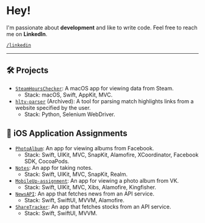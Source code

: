 # Hey!

I'm  passionate about **development** and like to write code. Feel free to reach me on **LinkedIn**.

[`/linkedin`](https://www.linkedin.com/in/erkhaan/)

___

## 🛠️ Projects
- [`SteamHoursChecker`](https://github.com/erkhaan/SteamHoursChecker): A macOS app for viewing data from Steam.
  - Stack: macOS, Swift, AppKit, MVC.
- [`hltv-parser`](https://github.com/erkhaan/hltv-parser) (Archived): A tool for parsing match highlights links from a website specified by the user.
  - Stack: Python, Selenium WebDriver.

## 🔖 iOS Application Assignments
- [`PhotoAlbum`](https://github.com/erkhaan/PhotoAlbum): An app for viewing albums from Facebook.
  - Stack: Swift, UIKit, MVC, SnapKit, Alamofire, XCoordinator, Facebook SDK, CocoaPods.
- [`Notes`](https://github.com/erkhaan/Notes): An app for taking notes.
  - Stack: Swift, UIKit, MVC, SnapKit, Realm.
- [`MobileUp-assignment`](https://github.com/erkhaan/MobileUp-assignment): An app for viewing a photo album from VK.
  - Stack: Swift, UIKit, MVC, Xibs, Alamofire, Kingfisher.
- [`NewsAPI`](https://github.com/erkhaan/NewsAPI-assignment): An app that fetches news from an API service.
  - Stack: Swift, SwiftUI, MVVM, Alamofire.
- [`ShareTracker`](https://github.com/erkhaan/ShareTracker): An app that fetches stocks from an API service.
  - Stack: Swift, SwiftUI, MVVM.


